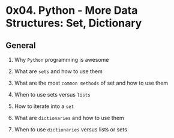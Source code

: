 # 0x04. Python - More Data Structures: Set, Dictionary


## General


1.  Why `Python` programming is awesome
2.  What are `sets` and how to use them
3.  What are the most `common methods` of set and how to use them

4.  When to use sets versus `lists`

5.  How to iterate into a `set`
6.  What are `dictionaries` and how to use them
7.  When to use `dictionaries` versus lists or sets

